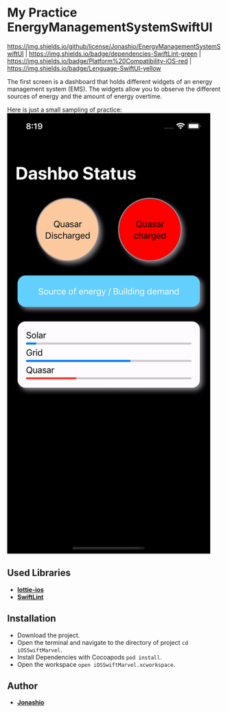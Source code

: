 # My Practice EnergyManagementSystemSwiftUI

https://img.shields.io/github/license/Jonashio/EnergyManagementSystemSwiftUI | https://img.shields.io/badge/dependencies-SwiftLint-green | https://img.shields.io/badge/Platform%20Compatibility-iOS-red | https://img.shields.io/badge/Lenguage-SwiftUI-yellow


The first screen is a dashboard that holds different widgets of an energy management system (EMS). The widgets allow you to observe the different sources of energy and the amount of energy overtime.

Here is just a small sampling of practice:
![Example1](_Gifs/demoEMS.gif)


## Used Libraries

* [**lottie-ios**](https://github.com/onevcat/Kingfisher)
* [**SwiftLint**](https://github.com/realm/SwiftLint)

## Installation

* Download the project.
* Open the terminal and navigate to the directory of project ```cd iOSSwiftMarvel```.
* Install Dependencies with Cocoapods ```pod install```.
* Open the workspace ```open iOSSwiftMarvel.xcworkspace```.
  
## Author

* [**Jonashio**](https://github.com/Jonashio)